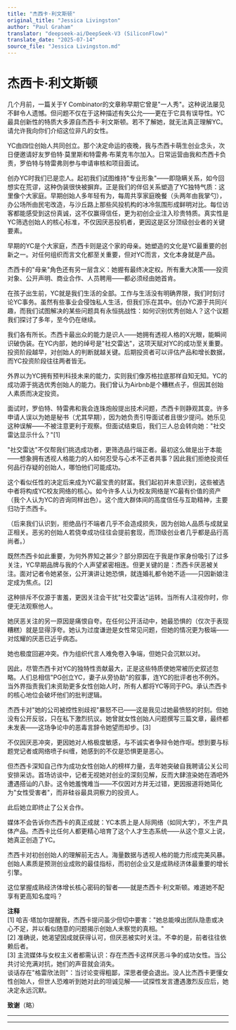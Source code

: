 ```yaml
---
title: "杰西卡·利文斯顿"
original_title: "Jessica Livingston"
author: "Paul Graham"
translator: "deepseek-ai/DeepSeek-V3 (SiliconFlow)"
translate_date: "2025-07-14"
source_file: "Jessica Livingston.md"
---
```


# 杰西卡·利文斯顿

几个月前，一篇关于Y Combinator的文章称早期它曾是"一人秀"。这种说法屡见不鲜令人遗憾。但问题不仅在于这种描述有失公允——更在于它具有误导性。YC最具创新性的特质大多源自杰西卡·利文斯顿。若不了解她，就无法真正理解YC。请允许我向你们介绍这位非凡的女性。

YC由四位创始人共同创立。那个决定命运的夜晚，我与杰西卡萌生创业念头，次日便邀请好友罗伯特·莫里斯和特雷弗·布莱克韦尔加入。日常运营由我和杰西卡负责，罗伯特与特雷弗则参与申请审核和项目面试。

创办YC时我们已是恋人。起初我们试图维持"专业形象"——即隐瞒关系，如今回想实在荒谬，这种伪装很快被摒弃。正是我们的伴侣关系塑造了YC独特气质：这里像个大家庭。早期创始人多年轻有为，每周共享家庭晚餐（头两年由我掌勺），办公场所由民宅改造，与沙丘路上那些风投机构的冰冷氛围形成鲜明对比。每位访客都能感受到这份真诚，这不仅赢得信任，更为初创企业注入珍贵特质。真实性是YC筛选创始人的核心标准，不仅因厌恶投机者，更因这是区分顶级创业者的关键要素。

早期的YC是个大家庭，杰西卡则是这个家的母亲。她塑造的文化是YC最重要的创新之一。对任何组织而言文化都至关重要，但对YC而言，文化本身就是产品。

杰西卡的"母亲"角色还有另一层含义：她握有最终决定权。所有重大决策——投资对象、公开声明、商业合作、人员聘用——都必须经由她首肯。

在孩子出生前，YC就是我们生活的全部。工作与生活没有明确界限，我们时刻讨论YC事务。虽然有些事业会侵蚀私人生活，但我们乐在其中。创办YC源于共同兴趣，而我们试图解决的某些问题具有永恒挑战性：如何识别优秀创始人？这个议题我们探讨了多年，至今仍在继续。

我们各有所长。杰西卡最出众的能力是识人——她拥有透视人格的X光眼，能瞬间识破伪装。在YC内部，她的绰号是"社交雷达"，这项天赋对YC的成功至关重要。投资阶段越早，对创始人的判断就越关键。后期投资者可以评估产品和增长数据，而YC投资阶段往往两者皆无。

外界以为YC拥有预判科技未来的能力，实则我们像苏格拉底那样自知无知。YC的成功源于挑选优秀创始人的能力。我们曾认为Airbnb是个糟糕点子，但因其创始人素质而决定投资。

面试时，罗伯特、特雷弗和我会连珠炮般提出技术问题，杰西卡则静观其变。许多申请人误以为她是秘书（尤其早期），因为她负责引导面试者且很少提问。她乐见这种误解——不被注意更利于观察。但面试结束后，我们三人总会转向她："社交雷达显示什么？"[1]

"社交雷达"不仅帮我们挑选成功者，更筛选品行端正者。最初这么做是出于本能——想象拥有透视人格能力的人如何忍受与心术不正者共事？因此我们拒绝投资任何品行存疑的创始人，哪怕他们可能成功。

这个看似任性的决定后来成为YC最宝贵的财富。我们起初并未意识到，这些被选中者将构成YC校友网络的核心。如今许多人认为校友网络是YC最有价值的资产（我个人认为YC的咨询同样出色）。这个庞大群体间的高度信任与互助精神，主要归功于杰西卡。

（后来我们认识到，拒绝品行不端者几乎不会造成损失，因为创始人品质与成就呈正相关。恶劣的创始人若侥幸成功往往会提前套现，而顶级创业者几乎都是品行高尚者。）

既然杰西卡如此重要，为何外界知之甚少？部分原因在于我是作家身份吸引了过多关注，YC早期品牌与我的个人声望紧密相连。但更关键的是：杰西卡厌恶被关注。面对记者令她紧张，公开演讲让她恐惧，就连婚礼都令她不适——只因新娘注定成为焦点。[2]

这种排斥不仅源于害羞，更因关注会干扰"社交雷达"运转。当所有人注视你时，你便无法观察他人。

她厌恶关注的另一原因是痛恨自夸。在任何公开活动中，她最恐惧的（仅次于表现糟糕）就是显得浮夸。她认为过度谦逊是女性常见问题，但她的情况更为极端——对炫耀的厌恶已近乎病态。

她也极度回避冲突。作为组织代言人难免卷入争端，但她只会沉默以对。

因此，尽管杰西卡对YC的独特性贡献最大，正是这些特质使她常被历史叙述忽略。人们总相信"PG创立YC，妻子从旁协助"的叙事，连YC的批评者也不例外。当外界指责我们未资助更多女性创始人时，所有人都将YC等同于PG。承认杰西卡的核心地位会破坏他们的批判逻辑。

杰西卡对"她的公司被控性别歧视"暴怒不已——这是我见过她最愤怒的时刻。但她没有公开反驳，只在私下激烈抗议。她曾就女性创始人问题撰写三篇文章，最终都未发表——这场争论中的恶毒言辞令她望而却步。[3]

不仅因厌恶冲突，更因她对人格极度敏感，与不诚实者争辩令她作呕。想到要与标题党记者或网络喷子纠缠，她感到的不仅是恐惧更是恶心。

但杰西卡深知自己作为成功女性创始人的榜样力量，去年她突破自我聘请公关公司安排采访。首场访谈中，记者无视她对创业的深刻见解，反而大肆渲染她在酒吧外遭遇搭讪的八卦。这令她羞愧难当——不仅因对方并无过错，更因报道将她简化为"女性受害者"，而非硅谷最具洞察力的投资人。

此后她立即终止了公关合作。

媒体不会告诉你杰西卡的真正成就：YC本质上是人际网络（如同大学），不生产具体产品。杰西卡比任何人都更精心培育了这个人才生态系统——从这个意义上说，她真正创造了YC。

杰西卡对初创创始人的理解前无古人。海量数据与透视人格的能力形成完美风暴。创始人素质是预测创业成败的最佳指标，而初创企业又是成熟经济体最重要的增长引擎。

这位掌握成熟经济体增长核心密码的智者——就是杰西卡·利文斯顿。难道她不配享有更高知名度吗？

**注释**  
[1] 哈吉·塔加尔提醒我，杰西卡提问虽少但切中要害："她总能嗅出团队隐患或决心不足，并以看似随意的问题揭示创始人未察觉的真相。"  
[2] 准确说，她渴望因成就获得认可，但厌恶被实时关注。不幸的是，前者往往依赖后者。  
[3] 主流媒体与女权主义者都需认识：存在杰西卡这样厌恶斗争的成功女性。当公共讨论充满对抗，她们的声音就会消失。  
谈话存在"格雷欣法则"：当讨论变得粗鄙，深思者便会退出。没人比杰西卡更懂女性创始人，但世人恐难听到她对此的坦诚见解——试探性发言遭遇激烈反应后，她决定永远沉默。  

**致谢**（略）

***  
  
---
